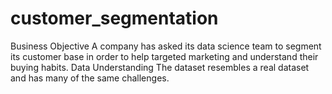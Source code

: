# customer_segmentation
Business Objective A company has asked its data science team to segment its customer base in order to help targeted marketing and understand their buying habits. Data Understanding The dataset resembles a real dataset and has many of the same challenges.
